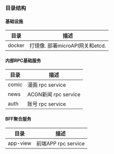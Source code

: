 ### 目录结构

#### 基础设施

| 目录 | 描述 |
| -------- | ------------------------------ |
| docker   | 打镜像. 部署microAPI网关和etcd.    |

#### 内部RPC基础服务

| 目录 | 描述 |
| -------- | ---------------------|
| comic    | 漫画 rpc service     |
| news     | ACGN新闻 rpc service |
| auth     | 账号 rpc service     |

#### BFF聚合服务

| 目录 | 描述 |
| -------- | -------------------- |
| app-view | 前端APP rpc service  |



